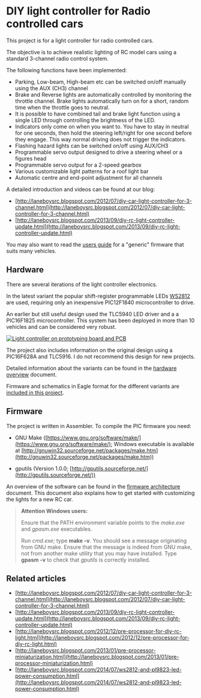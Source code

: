 # DIY light controller for Radio controlled cars

This project is for a light controller for radio controlled cars.

The objective is to achieve realistic lighting of RC model cars using a 
standard 3-channel radio control system. 

The following functions have been implemented:

- Parking, Low-beam, High-beam etc can be switched on/off 
  manually using the AUX (CH3) channel
- Brake and Reverse lights are automatically controlled by monitoring the 
  throttle channel. Brake lights automatically turn on for a short, random 
  time when the throttle goes to neutral.
- It is possible to have combined tail and brake light function using 
  a single LED through controlling the brightness of the LED.
- Indicators only come on when you want to. You have to stay in neutral for 
  one seconds, then hold the steering left/right for one second before 
  they engage. This way normal driving does not trigger the indicators.
- Flashing hazard lights can be switched on/off using AUX/CH3
- Programmable servo output designed to drive a steering wheel or a 
  figures head
- Programmable servo output for a 2-speed gearbox
- Various customizable light patterns for a roof light bar
- Automatic centre and end-point adjustment for all channels


A detailed introduction and videos can be found at our blog:

- [http://laneboysrc.blogspot.com/2012/07/diy-car-light-controller-for-3-channel.html](http://laneboysrc.blogspot.com/2012/07/diy-car-light-controller-for-3-channel.html)
- [http://laneboysrc.blogspot.com/2013/09/diy-rc-light-controller-update.html](http://laneboysrc.blogspot.com/2013/09/diy-rc-light-controller-update.html)

You may also want to read the [users guide](doc/light-controller-instructions.pdf) 
for a "generic" firmware that suits many vehicles.


## Hardware

There are several iterations of the light controller electronics.

In the latest variant the popular shift-register programmable LEDs 
[WS2812](https://www.adafruit.com/products/1655) are used, requiring only
an inexpensive PIC12F1840 microcontroller to drive. 

An earlier but still useful design used the TLC5940 LED driver and a 
a PIC16F1825 microcontroller. This system has been deployed in more than
10 vehicles and can be considered very robust.

[![Light controller on prototyping board and PCB](http://farm6.staticflickr.com/5321/9769284031_7576b9dbe0.jpg)](http://www.flickr.com/photos/78037110@N03/9769284031/)

The project also includes information on the original design using a PIC16F628A 
and TLC5916. I do not recommend this design for new projects.

Detailed information about the variants can be found in the 
[hardware overview](doc/hardware-overview.md) document.

Firmware and schematics in Eagle format for the different variants are [included
in this project](electronics/).


## Firmware

The project is written in Assembler.
To compile the PIC firmware you need:

- GNU Make ([https://www.gnu.org/software/make/](https://www.gnu.org/software/make/); 
  Windows executable is available at [http://gnuwin32.sourceforge.net/packages/make.htm](http://gnuwin32.sourceforge.net/packages/make.htm))
    
- gputils (Version 1.0.0; [http://gputils.sourceforge.net/](http://gputils.sourceforge.net/))

   
An overview of the software can be found in the 
[firmware architecture](doc/firmware-architecture.md) document. This document
also explains how to get started with customizing the lights for a new RC car.

>**Attention Windows users:**
>
> Ensure that the PATH environment variable points to the *make.exe* and 
> *gpasm.exe* executables.
>
> Run *cmd.exe*; type **make -v**. You should see a message originating
> from GNU make. Ensure that the message is indeed from GNU make, not from
> another make utility that you may have installed.
> Type **gpasm -v** to check that *gputils* is correctly installed.


## Related articles

- [http://laneboysrc.blogspot.com/2012/07/diy-car-light-controller-for-3-channel.html](http://laneboysrc.blogspot.com/2012/07/diy-car-light-controller-for-3-channel.html)
- [http://laneboysrc.blogspot.com/2013/09/diy-rc-light-controller-update.html](http://laneboysrc.blogspot.com/2013/09/diy-rc-light-controller-update.html)
- [http://laneboysrc.blogspot.com/2012/12/pre-processor-for-diy-rc-light.html](http://laneboysrc.blogspot.com/2012/12/pre-processor-for-diy-rc-light.html)
- [http://laneboysrc.blogspot.com/2013/01/pre-processor-miniaturization.html](http://laneboysrc.blogspot.com/2013/01/pre-processor-miniaturization.html)
- [http://laneboysrc.blogspot.com/2014/07/ws2812-and-pl9823-led-power-consumption.html](http://laneboysrc.blogspot.com/2014/07/ws2812-and-pl9823-led-power-consumption.html)

